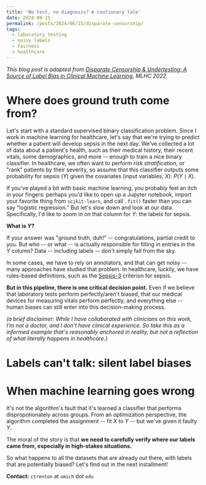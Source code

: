 ```yaml
---
title: 'No test, no diagnosis? A cautionary tale'
date: 2024-06-15
permalink: /posts/2024/06/15/disparate-censorship/
tags:
  - laboratory testing
  - noisy labels
  - fairness
  - healthcare
---
```


*This blog post is adapted from [Disparate Censorship & Undertesting: A Source of Label Bias in Clinical Machine Learning](https://proceedings.mlr.press/v182/chang22a.html), MLHC 2022.*

# Where does ground truth come from?

Let's start with a standard supervised binary classification problem. Since I work in machine learning for healthcare, let's say that we're trying to predict whether a patient will develop sepsis in the next day. We've collected a lot of data about a patient's health, such as their medical history, their recent vitals, some demographics, and more -- enough to train a nice binary classifier. In healthcare, we often want to perform *risk stratification,* or "rank" patients by their severity, so assume that this classifier outputs some probability for sepsis ($Y$) given the covariates (input variables; $X$): $P(Y \mid X)$. 

If you've played a bit with basic machine learning, you probably feel an itch in your fingers: perhaps you'd like to open up a Jupyter notebook, import your favorite thing from `scikit-learn`, and call `.fit()` faster than you can say "logistic regression." But let's slow down and look at our data. Specifically, I'd like to zoom in on that column for $Y$: the labels for sepsis.

**What is $Y$?**

If your answer was "ground truth, duh!" -- congratulations, partial credit to you. But who -- or what -- is actually responsible for filling in entries in the $Y$ column? Data -- including labels -- don't simply fall from the sky. 

In some cases, we have to rely on annotators, and that can get noisy -- many approaches have studied that problem. In healthcare, luckily, we have rules-based definitions, such as the [Sepsis-3]() criterion for sepsis.

**But in this pipeline, there is one critical decision point.** Even if we believe that laboratory tests perform perfectly/aren't biased, that our medical devices for measuring vitals perform perfectly, and everything else -- human biases can still enter into this decision-making process.

*(a brief disclaimer: While I have collaborated with clinicians on this work, I'm not a doctor, and I don't have clinical experience. So take this as a informed example that's reasonably anchored in reality, but not a reflection of what literally happens in healthcare.)*
# Labels can't talk: silent label biases


# When machine learning goes wrong

It's not the algorithm's fault that it's learned a classifier that performs dispropotionately across groups. From an optimization perspective, the algorithm completed the assignment -- fit $X$ to $Y$ -- but we've given it faulty $Y$.

The moral of the story is that **we need to carefully verify where our labels came from, especially in high-stakes situations.**

So what happens to all the datasets that are already out there, with labels that are potentially biased? Let's find out in the next installment!

**Contact:** `ctrenton` at `umich` dot `edu`


